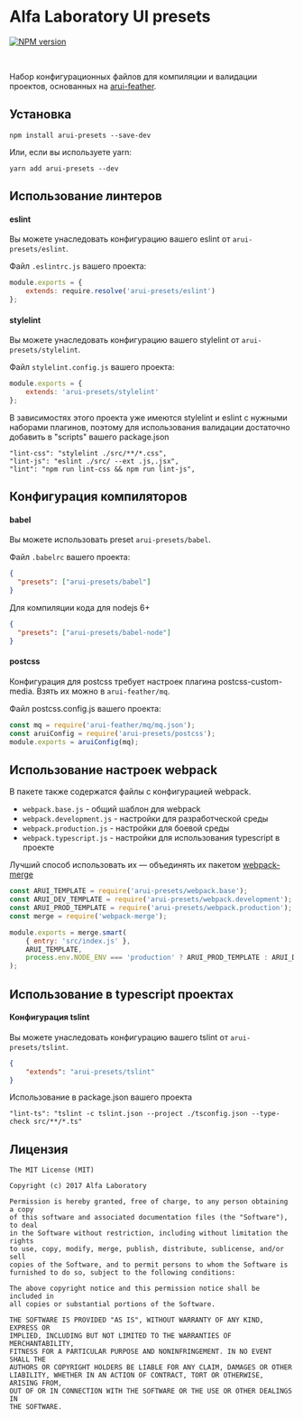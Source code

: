 Alfa Laboratory UI presets
==========================

[![NPM version][npm-img]][npm]

[npm-img]:         https://img.shields.io/npm/v/arui-presets.svg
[npm]:             https://www.npmjs.org/package/arui-presets

<br />

Набор конфигурационных файлов для компиляции и валидации проектов, основанных на [arui-feather](https://github.com/alfa-laboratory/arui-feather).

Установка
---------
```
npm install arui-presets --save-dev
```

Или, если вы используете yarn:
```
yarn add arui-presets --dev
```

Использование линтеров
----------------------

#### eslint
Вы можете унаследовать конфигурацию вашего eslint от `arui-presets/eslint`.


Файл `.eslintrc.js` вашего проекта:
```js
module.exports = {
    extends: require.resolve('arui-presets/eslint')
};
```

#### stylelint
Вы можете унаследовать конфигурацию вашего stylelint от `arui-presets/stylelint`.


Файл `stylelint.config.js` вашего проекта:
```js
module.exports = {
    extends: 'arui-presets/stylelint'
};
```

В зависимостях этого проекта уже имеются stylelint и eslint с нужными наборами плагинов, поэтому
для использования валидации достаточно добавить в "scripts" вашего package.json
```
"lint-css": "stylelint ./src/**/*.css",
"lint-js": "eslint ./src/ --ext .js,.jsx",
"lint": "npm run lint-css && npm run lint-js",
```

Конфигурация компиляторов
-------------------------

#### babel
Вы можете использовать preset `arui-presets/babel`.


Файл `.babelrc` вашего проекта:
```json
{
  "presets": ["arui-presets/babel"]
}
```

Для компиляции кода для nodejs 6+
```json
{
  "presets": ["arui-presets/babel-node"]
}
```

#### postcss
Конфигурация для postcss требует настроек плагина postcss-custom-media. Взять их можно в `arui-feather/mq`.

Файл postcss.config.js вашего проекта:
```js
const mq = require('arui-feather/mq/mq.json');
const aruiConfig = require('arui-presets/postcss');
module.exports = aruiConfig(mq);
```

Использование настроек webpack
------------------------------

В пакете также содержатся файлы с конфигурацией webpack.

- `webpack.base.js` - общий шаблон для webpack
- `webpack.development.js` - настройки для разработческой среды
- `webpack.production.js` - настройки для боевой среды
- `webpack.typescript.js` - настройки для использования typescript в проекте

Лучший способ использовать их — объединять их пакетом [webpack-merge](https://github.com/survivejs/webpack-merge)

```js
const ARUI_TEMPLATE = require('arui-presets/webpack.base');
const ARUI_DEV_TEMPLATE = require('arui-presets/webpack.development');
const ARUI_PROD_TEMPLATE = require('arui-presets/webpack.production');
const merge = require('webpack-merge');

module.exports = merge.smart(
    { entry: 'src/index.js' },
    ARUI_TEMPLATE,
    process.env.NODE_ENV === 'production' ? ARUI_PROD_TEMPLATE : ARUI_DEV_TEMPLATE
);
```

Использование в typescript проектах
-----------------------------------

#### Конфигурация tslint
Вы можете унаследовать конфигурацию вашего tslint от `arui-presets/tslint`.
```json
{
    "extends": "arui-presets/tslint"
}
```

Использование в package.json вашего проекта
```
"lint-ts": "tslint -c tslint.json --project ./tsconfig.json --type-check src/**/*.ts"
```

Лицензия
--------

```
The MIT License (MIT)

Copyright (c) 2017 Alfa Laboratory

Permission is hereby granted, free of charge, to any person obtaining a copy
of this software and associated documentation files (the "Software"), to deal
in the Software without restriction, including without limitation the rights
to use, copy, modify, merge, publish, distribute, sublicense, and/or sell
copies of the Software, and to permit persons to whom the Software is
furnished to do so, subject to the following conditions:

The above copyright notice and this permission notice shall be included in
all copies or substantial portions of the Software.

THE SOFTWARE IS PROVIDED "AS IS", WITHOUT WARRANTY OF ANY KIND, EXPRESS OR
IMPLIED, INCLUDING BUT NOT LIMITED TO THE WARRANTIES OF MERCHANTABILITY,
FITNESS FOR A PARTICULAR PURPOSE AND NONINFRINGEMENT. IN NO EVENT SHALL THE
AUTHORS OR COPYRIGHT HOLDERS BE LIABLE FOR ANY CLAIM, DAMAGES OR OTHER
LIABILITY, WHETHER IN AN ACTION OF CONTRACT, TORT OR OTHERWISE, ARISING FROM,
OUT OF OR IN CONNECTION WITH THE SOFTWARE OR THE USE OR OTHER DEALINGS IN
THE SOFTWARE.
```
